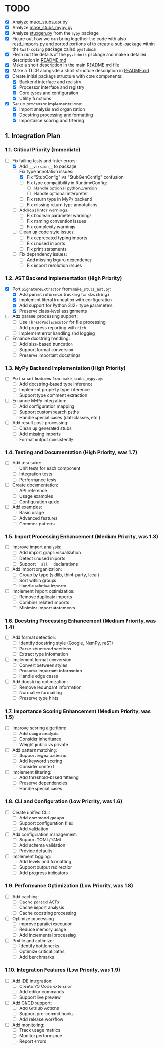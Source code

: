 # TODO

- [x] Analyze [make_stubs_ast.py](./src/twat_coding/pystubnik/make_stubs_ast.py)
- [x] Analyze [make_stubs_mypy.py](./src/twat_coding/pystubnik/make_stubs_mypy.py)
- [x] Analyze [stubgen.py](.venv/lib/python3.12/site-packages/mypy/stubgen.py) from the `mypy` package
- [x] Figure out how we can bring together the code with also [read_imports.py](./src/twat_coding/pystubnik/read_imports.py) and ported portions of [](./src/twat_coding/pystubnik/pypacky2.sh) to create a sub-package within the `twat-coding` package called `pystubnik`
- [x] Flesh out the details of the `pystubnik` package and make a detailed description in [README.md](./src/twat_coding/pystubnik/README.md)
- [x] Make a short description in the main [README.md](./README.md) file
- [x] Make a TLDR alongside a short structure description in [README.md](./cursor/rules/0project.mdc)
- [x] Create initial package structure with core components:
  - [x] Backend interface and registry
  - [x] Processor interface and registry
  - [x] Core types and configuration
  - [x] Utility functions
- [x] Set up processor implementations:
  - [x] Import analysis and organization
  - [x] Docstring processing and formatting
  - [x] Importance scoring and filtering

## 1. Integration Plan

### 1.1. Critical Priority (Immediate)
- [ ] Fix failing tests and linter errors:
  - [x] Add `__version__` to package
  - [ ] Fix type annotation issues:
    - [x] Fix "StubConfig" vs "StubGenConfig" confusion
    - [ ] Fix type compatibility in RuntimeConfig:
      - [ ] Handle optional python_version
      - [ ] Handle optional interpreter
    - [ ] Fix return type in MyPy backend
    - [ ] Fix missing return type annotations
  - [ ] Address linter warnings:
    - [ ] Fix boolean parameter warnings
    - [ ] Fix naming convention issues
    - [ ] Fix complexity warnings
  - [ ] Clean up code style issues:
    - [ ] Fix deprecated typing imports
    - [ ] Fix unused imports
    - [ ] Fix print statements
  - [ ] Fix dependency issues:
    - [ ] Add missing loguru dependency
    - [ ] Fix import resolution issues

### 1.2. AST Backend Implementation (High Priority)
- [x] Port `SignatureExtractor` from `make_stubs_ast.py`:
  - [x] Add parent reference tracking for docstrings
  - [x] Implement literal truncation with configuration
  - [x] Add support for Python 3.12+ type parameters
  - [x] Preserve class-level assignments
- [ ] Add parallel processing support:
  - [ ] Use `ThreadPoolExecutor` for file processing
  - [ ] Add progress reporting with `rich`
  - [ ] Implement error handling and logging
- [ ] Enhance docstring handling:
  - [ ] Add size-based truncation
  - [ ] Support format conversion
  - [ ] Preserve important docstrings

### 1.3. MyPy Backend Implementation (High Priority)
- [ ] Port smart features from `make_stubs_mypy.py`:
  - [ ] Add docstring-based type inference
  - [ ] Implement property type inference
  - [ ] Support type comment extraction
- [ ] Enhance MyPy integration:
  - [ ] Add configuration mapping
  - [ ] Support custom search paths
  - [ ] Handle special cases (dataclasses, etc.)
- [ ] Add result post-processing:
  - [ ] Clean up generated stubs
  - [ ] Add missing imports
  - [ ] Format output consistently

### 1.4. Testing and Documentation (High Priority, was 1.7)
- [ ] Add test suite:
  - [ ] Unit tests for each component
  - [ ] Integration tests
  - [ ] Performance tests
- [ ] Create documentation:
  - [ ] API reference
  - [ ] Usage examples
  - [ ] Configuration guide
- [ ] Add examples:
  - [ ] Basic usage
  - [ ] Advanced features
  - [ ] Common patterns

### 1.5. Import Processing Enhancement (Medium Priority, was 1.3)
- [ ] Improve import analysis:
  - [ ] Add import graph visualization
  - [ ] Detect unused imports
  - [ ] Support `__all__` declarations
- [ ] Add import organization:
  - [ ] Group by type (stdlib, third-party, local)
  - [ ] Sort within groups
  - [ ] Handle relative imports
- [ ] Implement import optimization:
  - [ ] Remove duplicate imports
  - [ ] Combine related imports
  - [ ] Minimize import statements

### 1.6. Docstring Processing Enhancement (Medium Priority, was 1.4)
- [ ] Add format detection:
  - [ ] Identify docstring style (Google, NumPy, reST)
  - [ ] Parse structured sections
  - [ ] Extract type information
- [ ] Implement format conversion:
  - [ ] Convert between styles
  - [ ] Preserve important information
  - [ ] Handle edge cases
- [ ] Add docstring optimization:
  - [ ] Remove redundant information
  - [ ] Normalize formatting
  - [ ] Preserve type hints

### 1.7. Importance Scoring Enhancement (Medium Priority, was 1.5)
- [ ] Improve scoring algorithm:
  - [ ] Add usage analysis
  - [ ] Consider inheritance
  - [ ] Weight public vs private
- [ ] Add pattern matching:
  - [ ] Support regex patterns
  - [ ] Add keyword scoring
  - [ ] Consider context
- [ ] Implement filtering:
  - [ ] Add threshold-based filtering
  - [ ] Preserve dependencies
  - [ ] Handle special cases

### 1.8. CLI and Configuration (Low Priority, was 1.6)
- [ ] Create unified CLI:
  - [ ] Add command groups
  - [ ] Support configuration files
  - [ ] Add validation
- [ ] Add configuration management:
  - [ ] Support TOML/YAML
  - [ ] Add schema validation
  - [ ] Provide defaults
- [ ] Implement logging:
  - [ ] Add levels and formatting
  - [ ] Support output redirection
  - [ ] Add progress indicators

### 1.9. Performance Optimization (Low Priority, was 1.8)
- [ ] Add caching:
  - [ ] Cache parsed ASTs
  - [ ] Cache import analysis
  - [ ] Cache docstring processing
- [ ] Optimize processing:
  - [ ] Improve parallel execution
  - [ ] Reduce memory usage
  - [ ] Add incremental processing
- [ ] Profile and optimize:
  - [ ] Identify bottlenecks
  - [ ] Optimize critical paths
  - [ ] Add benchmarks

### 1.10. Integration Features (Low Priority, was 1.9)
- [ ] Add IDE integration:
  - [ ] Create VS Code extension
  - [ ] Add editor commands
  - [ ] Support live preview
- [ ] Add CI/CD support:
  - [ ] Add GitHub Actions
  - [ ] Support pre-commit hooks
  - [ ] Add release workflow
- [ ] Add monitoring:
  - [ ] Track usage metrics
  - [ ] Monitor performance
  - [ ] Report errors